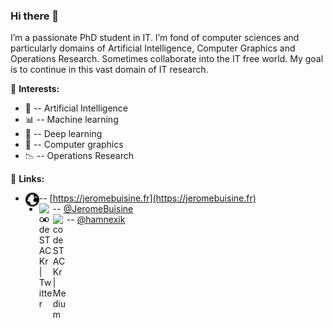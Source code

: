 ### Hi there 👋


I’m a passionate PhD student in IT. I’m fond of computer sciences and particularly domains of Artificial Intelligence, Computer Graphics and Operations Research. Sometimes collaborate into the IT free world. My goal is to continue in this vast domain of IT research.

:notebook_with_decorative_cover: **Interests:**
- :robot: -- Artificial Intelligence
- :bar_chart: -- Machine learning
- :brain: -- Deep learning
- :art: -- Computer graphics
- :chart_with_downwards_trend: -- Operations Research

:link: **Links:**
-  [<img align="left" alt="codeSTACKr.com" width="22px" src="https://raw.githubusercontent.com/iconic/open-iconic/master/svg/globe.svg" />]() -- [https://jeromebuisine.fr](https://jeromebuisine.fr)
-  [<img align="left" alt="codeSTACKr | Twitter" width="22px" src="https://cdn.jsdelivr.net/npm/simple-icons@v3/icons/twitter.svg" />]() -- [@JeromeBuisine](https://twitter.com/JeromeBuisine)
- [<img align="left" alt="codeSTACKr | Medium" width="22px" src="https://cdn.jsdelivr.net/npm/simple-icons@v3/icons/medium.svg" />]() -- [@hamnexik](https://hamnexik.medium.com/)
